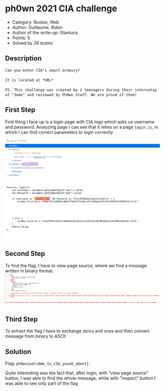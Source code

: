 # ph0wn 2021 CIA challenge

- Category: Rookie, Web
- Author: Guillaume, Robin
- Author of the write-up: Gianluca
- Points: 5
- Solved by *26 teams*

## Description

```
Can you enter CIA's smart armoury?

It is located at *URL*

PS. This challenge was created by 2 teenagers during their internship of "3eme" and reviewed by Ph0wn Staff. We are proud of them!
```


## First Step
First thing I face up is a login page with CIA logo which asks us username and password.
Analyzing page I can see that it relies on a page `login.js`, in which I can find correct parameters to login correctly

![](./image1CIA.PNG)
![](./image2CIA.PNG)

## Second Step
To find the flag, I have to view page source, where we find a message written in binary format. 
![](./image3CIA.PNG)
![](./image4CIA.PNG)

## Third Step
To extract the flag I have to exchange zeros and ones and then convert message from binary to ASCII

## Solution
Flag: `ph0wn{welc0me_to_CIA_youn6_a6ent}.`

Quite interesting was the fact that, after login, with "view page source" button, I was able to find the whole message, while with
"inspect" button I was able to see only part of the flag
